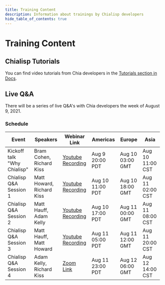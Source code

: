 ```yaml
---
title: Training Content
description: Information about trainings by Chialisp developers
hide_table_of_contents: true
---
```


# Training Content

## Chialisp Tutorials

You can find video tutorials from Chia developers in the [Tutorials section in Docs](/docs/tutorials/why_chia_is_great).

## Live Q&A

There will be a series of live Q&A's with Chia developers the week of August 9, 2021.

### Schedule 

|Event|Speakers|Webinar Link|Americas|Europe|Asia
|---|---|---|---|---|---|
|Kickoff talk "Why Chialisp" | Bram Cohen, Richard Kiss | [Youtube Recording](https://youtu.be/O0iae_-zXcs) | Aug 9 20:00 PDT | Aug 10 03:00 GMT | Aug 10 11:00 CST|
|Chialisp Q&A Session 1 | Matt Howard, Richard Kiss | [Youtube Recording](https://youtu.be/gBWVbeB3qag) | Aug 10 11:00 PDT | Aug 10 18:00 GMT | Aug 11 02:00 CST|
|Chialisp Q&A Session 2 | Matt Hauff, Adam Kelly | [Youtube Recording](https://youtu.be/JU26LlHAKWU) | Aug 10 17:00 PDT | Aug 11 00:00 GMT | Aug 11 08:00 CST|
|Chialisp Q&A Session 3 | Matt Hauff, Matt Howard | [Youtube Recording](https://youtu.be/s85YJZEDMk0) | Aug 11 05:00 PDT | Aug 11 12:00 GMT | Aug 11 20:00 CST|
|Chialisp Q&A Session 4 | Adam Kelly, Richard Kiss | [Zoom Link](https://chia-net.zoom.us/j/88312612796) | Aug 11 23:00 PDT | Aug 12 06:00 GMT | Aug 12 14:00 CST|
